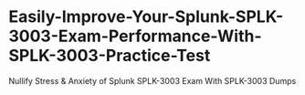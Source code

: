 # Easily-Improve-Your-Splunk-SPLK-3003-Exam-Performance-With-SPLK-3003-Practice-Test
Nullify Stress &amp; Anxiety of Splunk SPLK-3003 Exam With SPLK-3003 Dumps
